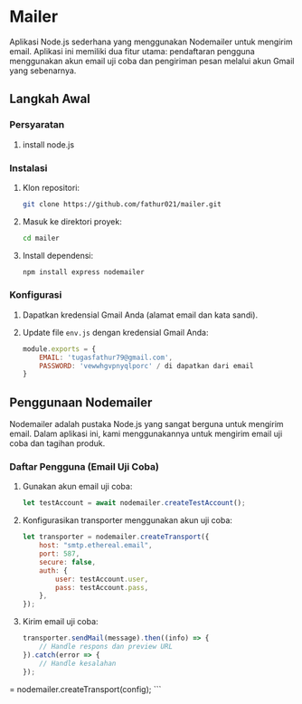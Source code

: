 # Mailer

Aplikasi Node.js sederhana yang menggunakan Nodemailer untuk mengirim email. Aplikasi ini memiliki dua fitur utama: pendaftaran pengguna menggunakan akun email uji coba dan pengiriman pesan melalui akun Gmail yang sebenarnya.

## Langkah Awal

### Persyaratan

1. install node.js

### Instalasi

1. Klon repositori:

    ```bash
    git clone https://github.com/fathur021/mailer.git
    ```

2. Masuk ke direktori proyek:

    ```bash
    cd mailer
    ```

3. Install dependensi:

    ```bash
    npm install express nodemailer 
    ```

### Konfigurasi

1. Dapatkan kredensial Gmail Anda (alamat email dan kata sandi).
2. Update file `env.js` dengan kredensial Gmail Anda:

    ```javascript
    module.exports = {
        EMAIL: 'tugasfathur79@gmail.com',
        PASSWORD: 'vewwhgvpnyqlporc' / di dapatkan dari email
    }
    ```

## Penggunaan Nodemailer

Nodemailer adalah pustaka Node.js yang sangat berguna untuk mengirim email. Dalam aplikasi ini, kami menggunakannya untuk mengirim email uji coba dan tagihan produk.

### Daftar Pengguna (Email Uji Coba)

1. Gunakan akun email uji coba:

    ```javascript
    let testAccount = await nodemailer.createTestAccount();
    ```

2. Konfigurasikan transporter menggunakan akun uji coba:

    ```javascript
    let transporter = nodemailer.createTransport({
        host: "smtp.ethereal.email",
        port: 587,
        secure: false,
        auth: {
            user: testAccount.user,
            pass: testAccount.pass,
        },
    });
    ```

3. Kirim email uji coba:

    ```javascript
    transporter.sendMail(message).then((info) => {
        // Handle respons dan preview URL
    }).catch(error => {
        // Handle kesalahan
    });
    ```

 = nodemailer.createTransport(config);
    ```





